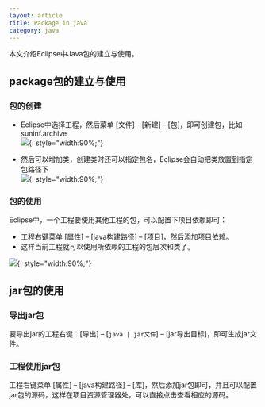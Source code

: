 ```yaml
---
layout: article
title: Package in java
category: java
---
```

本文介绍Eclipse中Java包的建立与使用。

## package包的建立与使用

### 包的创建

- Eclipse中选择工程，然后菜单 [文件] - [新建] - [包]，即可创建包，比如suninf.archive  
![](http://www.suninf.net/images/articles/new_jar.png){: style="width:90%;"}

- 然后可以增加类，创建类时还可以指定包名，Eclipse会自动把类放置到指定包路径下  
![](http://www.suninf.net/images/articles/new_class_in_jar.png){: style="width:90%;"}

### 包的使用

Eclipse中，一个工程要使用其他工程的包，可以配置下项目依赖即可：

- 工程右键菜单 [属性] – [java构建路径] – [项目]，然后添加项目依赖。
- 这样当前工程就可以使用所依赖的工程的包层次和类了。

![](http://www.suninf.net/images/articles/project_jar_config.png){: style="width:90%;"}

## jar包的使用

### 导出jar包

要导出jar的工程右键：[导出] – [`java | jar文件`] – [jar导出目标]，即可生成jar文件。


### 工程使用jar包

工程右键菜单 [属性] – [java构建路径] – [库]，然后添加jar包即可，并且可以配置jar包的源码，这样在项目资源管理器处，可以直接点击查看相应的源码。



